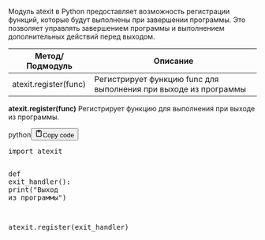 <p>Модуль atexit в Python предоставляет возможность регистрации функций,
которые будут выполнены при завершении программы.
Это позволяет управлять завершением программы и выполнением дополнительных действий перед выходом.</p>
<table>
<thead>
<tr>
<th>Метод/Подмодуль</th>
<th>Описание</th>
</tr>
</thead>
<tbody>
<tr>
<td>atexit.register(func)</td>
<td>Регистрирует функцию func для выполнения при выходе из программы</td>
</tr>
</tbody>
</table>
<p><strong>atexit.register(func)</strong> Регистрирует функцию для выполнения при выходе из программы.</p>
<div class="code_element"><div class="lang_line"><text>python</text><button class="copy_code_button" onclick="CopyCode(this)"><svg style="width: 1.2em;height: 1.2em;" aria-hidden="true" xmlns="http://www.w3.org/2000/svg" fill="none" viewBox="0 0 24 24"><path stroke="currentColor" stroke-linecap="round" stroke-linejoin="round" stroke-width="2" d="M15 4h3a1 1 0 0 1 1 1v15a1 1 0 0 1-1 1H6a1 1 0 0 1-1-1V5a1 1 0 0 1 1-1h3m0 3h6m-5-4v4h4V3h-4Z"/></svg><text class="unselectable">Copy code</text></button></div><div class="code language-python"><div class="highlight"><pre><span></span><span class="kn">import</span> <span class="nn">atexit</span>

<span class="k">def</span> <span class="nf">exit_handler</span><span class="p">():</span>
    <span class="nb">print</span><span class="p">(</span><span class="s2">&quot;Выход из программы&quot;</span><span class="p">)</span>

<span class="n">atexit</span><span class="o">.</span><span class="n">register</span><span class="p">(</span><span class="n">exit_handler</span><span class="p">)</span>
</pre></div></div></div>